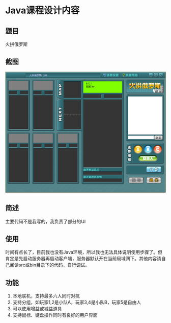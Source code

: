 # Java课程设计内容

## 题目

火拼俄罗斯

## 截图

![](/Java/example/home.png)

## 简述

主要代码不是我写的，我负责了部分的UI

## 使用

时间有点长了，目前我也没有Java环境，所以我也无法具体说明使用步骤了。但肯定是先启动服务器再启动客户端，服务器默认开在当前局域网下。其他内容请自己阅读src或bin目录下的代码，自行调试。

## 功能

1. 本地联机，支持最多六人同时对抗
2. 支持分组，如玩家1,2是小队A，玩家3,4是小队B，玩家5是自由人
3. 可以使用增益或减益道具​
4. 支持鼠标、键盘操作同时有良好的用户界面​